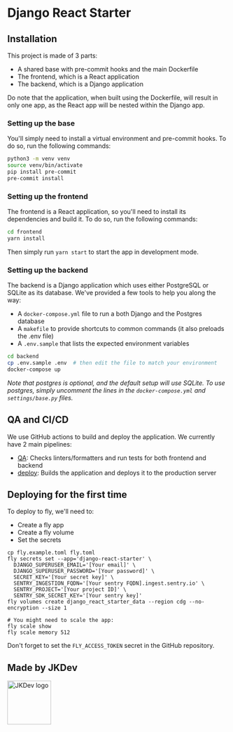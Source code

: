 # Django React Starter

## Installation

This project is made of 3 parts:

- A shared base with pre-commit hooks and the main Dockerfile
- The frontend, which is a React application
- The backend, which is a Django application

Do note that the application, when built using the Dockerfile,
will result in only one app, as the React app will be nested
within the Django app.

### Setting up the base

You'll simply need to install a virtual environment and pre-commit
hooks. To do so, run the following commands:

```bash
python3 -m venv venv
source venv/bin/activate
pip install pre-commit
pre-commit install
```

### Setting up the frontend

The frontend is a React application, so you'll need to install
its dependencies and build it. To do so, run the following commands:

```bash
cd frontend
yarn install
```

Then simply run `yarn start` to start the app in development mode.

### Setting up the backend

The backend is a Django application which uses either PostgreSQL or SQLite as its
database. We've provided a few tools to help you along the way:

- A `docker-compose.yml` file to run a both Django and the Postgres database
- A `makefile` to provide shortcuts to common commands (it also preloads the .env file)
- A `.env.sample` that lists the expected environment variables

```bash
cd backend
cp .env.sample .env  # then edit the file to match your environment
docker-compose up
```

_Note that postgres is optional, and the default setup will use SQLite.
To use postgres, simply uncomment the lines in the `docker-compose.yml` and `settings/base.py` files._

## QA and CI/CD

We use GitHub actions to build and deploy the application. We currently have 2 main pipelines:

- [QA](.github/workflows/qa.yml): Checks linters/formatters and run tests for both frontend and backend
- [deploy](.github/workflows/deploy.yml): Builds the application and deploys it to the production server

## Deploying for the first time

To deploy to fly, we'll need to:

- Create a fly app
- Create a fly volume
- Set the secrets

```shell
cp fly.example.toml fly.toml
fly secrets set --app='django-react-starter' \
  DJANGO_SUPERUSER_EMAIL='[Your email]' \
  DJANGO_SUPERUSER_PASSWORD='[Your password]' \
  SECRET_KEY='[Your secret key]' \
  SENTRY_INGESTION_FQDN='[Your sentry FQDN].ingest.sentry.io' \
  SENTRY_PROJECT='[Your project ID]' \
  SENTRY_SDK_SECRET_KEY='[Your sentry key]'
fly volumes create django_react_starter_data --region cdg --no-encryption --size 1

# You might need to scale the app:
fly scale show
fly scale memory 512
```

Don't forget to set the `FLY_ACCESS_TOKEN` secret in the GitHub repository.

## Made by JKDev

<img alt="JKDev logo" src="https://jordan-kowal.github.io/assets/jkdev/logo.png" width="100" />
